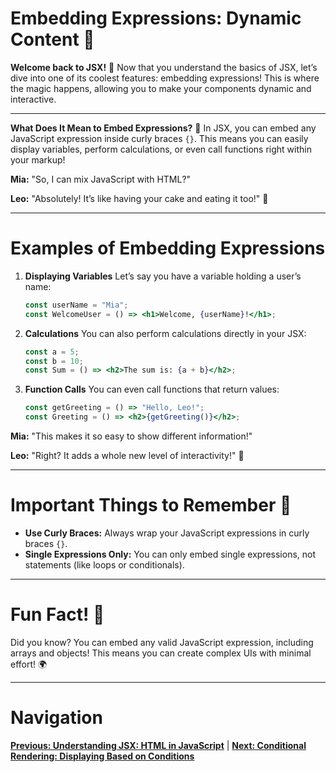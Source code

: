 
# Embedding Expressions: Dynamic Content 🔄

**Welcome back to JSX!** 🌟
Now that you understand the basics of JSX, let’s dive into one of its coolest features: embedding expressions! This is where the magic happens, allowing you to make your components dynamic and interactive.

---

**What Does It Mean to Embed Expressions?** 🤔
In JSX, you can embed any JavaScript expression inside curly braces `{}`. This means you can easily display variables, perform calculations, or even call functions right within your markup!

**Mia:** "So, I can mix JavaScript with HTML?"

**Leo:** "Absolutely! It’s like having your cake and eating it too!" 🍰

---

# Examples of Embedding Expressions

1. **Displaying Variables**
   Let’s say you have a variable holding a user’s name:
   ```jsx
   const userName = "Mia";
   const WelcomeUser = () => <h1>Welcome, {userName}!</h1>;
   ```

2. **Calculations**
   You can also perform calculations directly in your JSX:
   ```jsx
   const a = 5;
   const b = 10;
   const Sum = () => <h2>The sum is: {a + b}</h2>;
   ```

3. **Function Calls**
   You can even call functions that return values:
   ```jsx
   const getGreeting = () => "Hello, Leo!";
   const Greeting = () => <h2>{getGreeting()}</h2>;
   ```

**Mia:** "This makes it so easy to show different information!"

**Leo:** "Right? It adds a whole new level of interactivity!" 🎉

---

# Important Things to Remember 🔑

- **Use Curly Braces:** Always wrap your JavaScript expressions in curly braces `{}`.
- **Single Expressions Only:** You can only embed single expressions, not statements (like loops or conditionals).

---

# Fun Fact! 🎈
Did you know? You can embed any valid JavaScript expression, including arrays and objects! This means you can create complex UIs with minimal effort! 🌍

---

# Navigation

**[Previous: Understanding JSX: HTML in JavaScript](./understanding-jsx.md)** | **[Next: Conditional Rendering: Displaying Based on Conditions](./conditional-rendering.md)**
